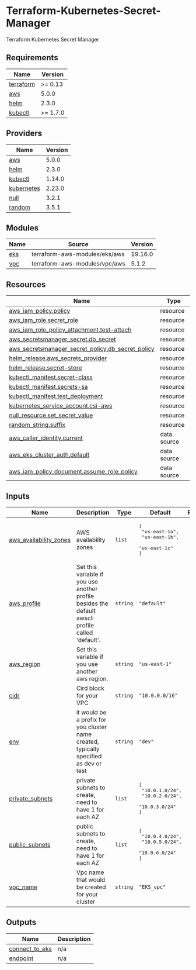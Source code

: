 # Terraform-Kubernetes-Secret-Manager
Terraform Kubernetes Secret Manager

<!-- BEGIN_TF_DOCS -->
## Requirements

| Name | Version |
|------|---------|
| <a name="requirement_terraform"></a> [terraform](#requirement\_terraform) | >= 0.13 |
| <a name="requirement_aws"></a> [aws](#requirement\_aws) | 5.0.0 |
| <a name="requirement_helm"></a> [helm](#requirement\_helm) | 2.3.0 |
| <a name="requirement_kubectl"></a> [kubectl](#requirement\_kubectl) | >= 1.7.0 |

## Providers

| Name | Version |
|------|---------|
| <a name="provider_aws"></a> [aws](#provider\_aws) | 5.0.0 |
| <a name="provider_helm"></a> [helm](#provider\_helm) | 2.3.0 |
| <a name="provider_kubectl"></a> [kubectl](#provider\_kubectl) | 1.14.0 |
| <a name="provider_kubernetes"></a> [kubernetes](#provider\_kubernetes) | 2.23.0 |
| <a name="provider_null"></a> [null](#provider\_null) | 3.2.1 |
| <a name="provider_random"></a> [random](#provider\_random) | 3.5.1 |

## Modules

| Name | Source | Version |
|------|--------|---------|
| <a name="module_eks"></a> [eks](#module\_eks) | terraform-aws-modules/eks/aws | 19.16.0 |
| <a name="module_vpc"></a> [vpc](#module\_vpc) | terraform-aws-modules/vpc/aws | 5.1.2 |

## Resources

| Name | Type |
|------|------|
| [aws_iam_policy.policy](https://registry.terraform.io/providers/hashicorp/aws/5.0.0/docs/resources/iam_policy) | resource |
| [aws_iam_role.secret_role](https://registry.terraform.io/providers/hashicorp/aws/5.0.0/docs/resources/iam_role) | resource |
| [aws_iam_role_policy_attachment.test-attach](https://registry.terraform.io/providers/hashicorp/aws/5.0.0/docs/resources/iam_role_policy_attachment) | resource |
| [aws_secretsmanager_secret.db_secret](https://registry.terraform.io/providers/hashicorp/aws/5.0.0/docs/resources/secretsmanager_secret) | resource |
| [aws_secretsmanager_secret_policy.db_secret_policy](https://registry.terraform.io/providers/hashicorp/aws/5.0.0/docs/resources/secretsmanager_secret_policy) | resource |
| [helm_release.aws_secrets_provider](https://registry.terraform.io/providers/hashicorp/helm/2.3.0/docs/resources/release) | resource |
| [helm_release.secret-store](https://registry.terraform.io/providers/hashicorp/helm/2.3.0/docs/resources/release) | resource |
| [kubectl_manifest.secret-class](https://registry.terraform.io/providers/gavinbunney/kubectl/latest/docs/resources/manifest) | resource |
| [kubectl_manifest.secrets-sa](https://registry.terraform.io/providers/gavinbunney/kubectl/latest/docs/resources/manifest) | resource |
| [kubectl_manifest.test_deployment](https://registry.terraform.io/providers/gavinbunney/kubectl/latest/docs/resources/manifest) | resource |
| [kubernetes_service_account.csi-aws](https://registry.terraform.io/providers/hashicorp/kubernetes/latest/docs/resources/service_account) | resource |
| [null_resource.set_secret_value](https://registry.terraform.io/providers/hashicorp/null/latest/docs/resources/resource) | resource |
| [random_string.suffix](https://registry.terraform.io/providers/hashicorp/random/latest/docs/resources/string) | resource |
| [aws_caller_identity.current](https://registry.terraform.io/providers/hashicorp/aws/5.0.0/docs/data-sources/caller_identity) | data source |
| [aws_eks_cluster_auth.default](https://registry.terraform.io/providers/hashicorp/aws/5.0.0/docs/data-sources/eks_cluster_auth) | data source |
| [aws_iam_policy_document.assume_role_policy](https://registry.terraform.io/providers/hashicorp/aws/5.0.0/docs/data-sources/iam_policy_document) | data source |

## Inputs

| Name | Description | Type | Default | Required |
|------|-------------|------|---------|:--------:|
| <a name="input_aws_availability_zones"></a> [aws\_availability\_zones](#input\_aws\_availability\_zones) | AWS availability zones | `list` | <pre>[<br>  "us-east-1a",<br>  "us-east-1b",<br>  "us-east-1c"<br>]</pre> | no |
| <a name="input_aws_profile"></a> [aws\_profile](#input\_aws\_profile) | Set this variable if you use another profile besides the default awscli profile called 'default'. | `string` | `"default"` | no |
| <a name="input_aws_region"></a> [aws\_region](#input\_aws\_region) | Set this variable if you use another aws region. | `string` | `"us-east-1"` | no |
| <a name="input_cidr"></a> [cidr](#input\_cidr) | Cird block for your VPC | `string` | `"10.0.0.0/16"` | no |
| <a name="input_env"></a> [env](#input\_env) | it would be a prefix for you cluster name created, typically specified as dev or test | `string` | `"dev"` | no |
| <a name="input_private_subnets"></a> [private\_subnets](#input\_private\_subnets) | private subnets to create, need to have 1 for each AZ | `list` | <pre>[<br>  "10.0.1.0/24",<br>  "10.0.2.0/24",<br>  "10.0.3.0/24"<br>]</pre> | no |
| <a name="input_public_subnets"></a> [public\_subnets](#input\_public\_subnets) | public subnets to create, need to have 1 for each AZ | `list` | <pre>[<br>  "10.0.4.0/24",<br>  "10.0.5.0/24",<br>  "10.0.6.0/24"<br>]</pre> | no |
| <a name="input_vpc_name"></a> [vpc\_name](#input\_vpc\_name) | Vpc name that would be created for your cluster | `string` | `"EKS_vpc"` | no |

## Outputs

| Name | Description |
|------|-------------|
| <a name="output_connect_to_eks"></a> [connect\_to\_eks](#output\_connect\_to\_eks) | n/a |
| <a name="output_endpoint"></a> [endpoint](#output\_endpoint) | n/a |
<!-- END_TF_DOCS -->